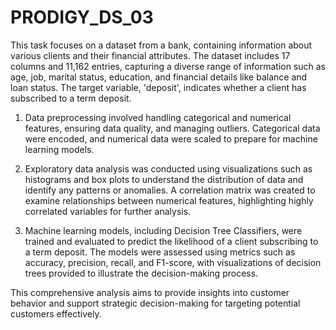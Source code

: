 # PRODIGY_DS_03
This task focuses on a dataset from a bank, containing information about various clients and their financial attributes. The dataset includes 17 columns and 11,162 entries, capturing a diverse range of information such as age, job, marital status, education, and financial details like balance and loan status. The target variable, 'deposit', indicates whether a client has subscribed to a term deposit.

1. Data preprocessing involved handling categorical and numerical features, ensuring data quality, and managing outliers. Categorical data were encoded, and numerical data were scaled to prepare for machine learning models.

2. Exploratory data analysis was conducted using visualizations such as histograms and box plots to understand the distribution of data and identify any patterns or anomalies. A correlation matrix was created to examine relationships between numerical features, highlighting highly correlated variables for further analysis.

3. Machine learning models, including Decision Tree Classifiers, were trained and evaluated to predict the likelihood of a client subscribing to a term deposit. The models were assessed using metrics such as accuracy, precision, recall, and F1-score, with visualizations of decision trees provided to illustrate the decision-making process.

This comprehensive analysis aims to provide insights into customer behavior and support strategic decision-making for targeting potential customers effectively.
